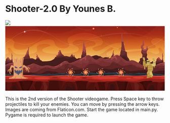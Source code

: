 # Shooter-2.0 By Younes B.

<img src="assets/banner.png"/>

<img src="thumbnail.png"/>

 This is the 2nd version of the Shooter videogame. Press Space key to throw projectiles to kill your enemies. You can move by pressing the arrow keys.
 Images are coming from Flaticon.com. Start the game located in main.py. Pygame is required to launch the game.
